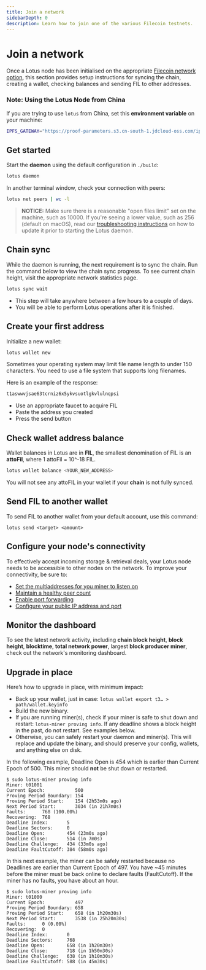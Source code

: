 ```yaml
---
title: Join a network
sidebarDepth: 0
description: Learn how to join one of the various Filecoin testnets.
---
```


# Join a network

Once a Lotus node has been initialised on the appropriate [Filecoin network option](https://docs.filecoin.io/how-to/networks/), this section provides setup instructions for syncing the chain, creating a wallet, checking balances and sending FIL to other addresses.

### Note: Using the Lotus Node from China

If you are trying to use `lotus` from China, set this **environment variable** on your machine:

```sh
IPFS_GATEWAY="https://proof-parameters.s3.cn-south-1.jdcloud-oss.com/ipfs/"
```

## Get started

Start the **daemon** using the default configuration in `./build`:

```sh
lotus daemon
```

In another terminal window, check your connection with peers:

```sh
lotus net peers | wc -l
```

> **NOTICE:** Make sure there is a reasonable "open files limit" set on the machine, such as 10000. If you're seeing a lower value, such as 256 (default on macOS), read our [troubleshooting instructions](../../mine/mining-troubleshooting.md) on how to update it prior to starting the Lotus daemon.

## Chain sync

While the daemon is running, the next requirement is to sync the chain. Run the command below to view the chain sync progress. To see current chain height, visit the appropriate network statistics page.

```sh
lotus sync wait
```

- This step will take anywhere between a few hours to a couple of days.
- You will be able to perform Lotus operations after it is finished.

## Create your first address

Initialize a new wallet:

```sh
lotus wallet new
```

Sometimes your operating system may limit file name length to under 150 characters. You need to use a file system that supports long filenames.

Here is an example of the response:

```sh
t1aswwvjsae63tcrniz6x5ykvsuotlgkvlulnqpsi
```

- Use an appropriate faucet to acquire FIL
- Paste the address you created
- Press the send button

## Check wallet address balance

Wallet balances in Lotus are in **FIL**, the smallest denomination of FIL is an **attoFil**, where 1 attoFil = 10^-18 FIL.

```sh
lotus wallet balance <YOUR_NEW_ADDRESS>
```

You will not see any attoFIL in your wallet if your **chain** is not fully synced.

## Send FIL to another wallet

To send FIL to another wallet from your default account, use this command:

```
lotus send <target> <amount>
```

## Configure your node's connectivity

To effectively accept incoming storage & retrieval deals, your Lotus node needs to be accessible to other nodes on the network. To improve your connectivity, be sure to:

- [Set the multiaddresses for you miner to listen on](https://docs.filecoin.io/mine/connectivity/#setting-multiaddresses)
- [Maintain a healthy peer count](https://docs.filecoin.io/mine/connectivity/#checking-peer-count)
- [Enable port forwarding](https://docs.filecoin.io/mine/connectivity/#port-forwarding)
- [Configure your public IP address and port](https://docs.filecoin.io/mine/connectivity/#setting-a-public-ip-address)

## Monitor the dashboard

To see the latest network activity, including **chain block height**, **block height**, **blocktime**, **total network power**, largest **block producer miner**, check out the network's monitoring dashboard.

## Upgrade in place

Here’s how to upgrade in place, with minimum impact:

- Back up your wallet, just in case: `lotus wallet export t3… > path/wallet.keyinfo`
- Build the new binary.
- If you are running miner(s), check if your miner is safe to shut down and restart: `lotus-miner proving info`. If any deadline shows a block height in the past, do not restart. See examples below.
- Otherwise, you can safely restart your daemon and miner(s). This will replace and update the binary, and should preserve your config, wallets, and anything else on disk.

In the following example, Deadline Open is 454 which is earlier than Current Epoch of 500. This miner should **not** be shut down or restarted.

```
$ sudo lotus-miner proving info
Miner: t01001
Current Epoch:           500
Proving Period Boundary: 154
Proving Period Start:    154 (2h53m0s ago)
Next Period Start:       3034 (in 21h7m0s)
Faults:      768 (100.00%)
Recovering:  768
Deadline Index:       5
Deadline Sectors:     0
Deadline Open:        454 (23m0s ago)
Deadline Close:       514 (in 7m0s)
Deadline Challenge:   434 (33m0s ago)
Deadline FaultCutoff: 384 (58m0s ago)
```

In this next example, the miner can be safely restarted because no Deadlines are earlier than Current Epoch of 497. You have ~45 minutes before the miner must be back online to declare faults (FaultCutoff). If the miner has no faults, you have about an hour.

```
$ sudo lotus-miner proving info
Miner: t01000
Current Epoch:           497
Proving Period Boundary: 658
Proving Period Start:    658 (in 1h20m30s)
Next Period Start:       3538 (in 25h20m30s)
Faults:      0 (0.00%)
Recovering:  0
Deadline Index:       0
Deadline Sectors:     768
Deadline Open:        658 (in 1h20m30s)
Deadline Close:       718 (in 1h50m30s)
Deadline Challenge:   638 (in 1h10m30s)
Deadline FaultCutoff: 588 (in 45m30s)
```
